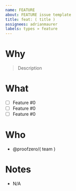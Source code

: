 ```yaml
---
name: FEATURE
about: FEATURE issue template
title: feat: ( title )
assignees: adrianmaurer
labels: types » feature
---
```


# Why

> Description

# What

* [ ] Feature #0
* [ ] Feature #0
* [ ] Feature #0

# Who

* @proofzero/( team )

# Notes

* N/A
